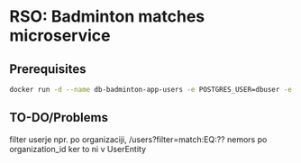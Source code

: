 # RSO: Badminton matches microservice

## Prerequisites

```bash
docker run -d --name db-badminton-app-users -e POSTGRES_USER=dbuser -e POSTGRES_PASSWORD=postgres -e POSTGRES_DB=badminton-app-users -p 5432:5432 postgres:13
```

## TO-DO/Problems
filter userje npr. po organizaciji, /users?filter=match:EQ:??
nemors po organization_id ker to ni v UserEntity
